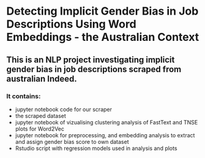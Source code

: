 # Detecting Implicit Gender Bias in Job Descriptions Using Word Embeddings - the Australian Context

## This is an NLP project investigating implicit gender bias in job descriptions scraped from australian Indeed. 
### It contains: 
- jupyter notebook code for our scraper 
- the scraped dataset
- jupyter notebook of vizualising clustering analysis of FastText and TNSE plots for Word2Vec 
- jupyter notebook for preprocessing, and embedding analysis to extract and assign gender bias score to own dataset 
- Rstudio script with regression models used in analysis and plots 
